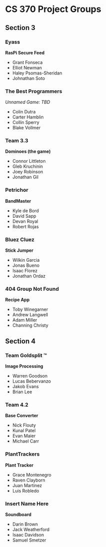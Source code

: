 # CS 370 Project Groups

## Section 3

### Eyass
**RasPi Secure Feed**
- Grant Fonseca
- Elliot Newman
- Haley Psomas-Sheridan
- Johnathan Soto

### The Best Programmers
_Unnamed Game: TBD_
- Colin Dutra
- Carter Hamblin
- Collin Sperry
- Blake Vollmer

### Team 3.3
**Dominoes (the game)**
- Connor Littleton
- Gleb Kruchinin
- Joey Robinson
- Jonathan Gil


### Petrichor
**BandMaster**
- Kyle de Bord
- David Sapp
- Devan Royal
- Robert Rojas


### Bluez Cluez
**Stick Jumper**
- Wilkin Garcia
- Jonas Bueno
- Isaac Florez
- Jonathan Ordaz

### 404 Group Not Found
**Recipe App**
- Toby Winegarner
- Andrew Langwell
- Adam Miller
- Channing Christy

## Section 4

### Team Goldsplit ™
**Image Processing**
- Warren Goodson
- Lucas Bebervanzo
- Jakob Evans
- Brian Lee

### Team 4.2
**Base Converter**
- Nick Flouty
- Kunal Patel
- Evan Maier
- Michael Carr

### PlantTrackers
**Plant Tracker**
- Grace Montenegro
- Raven Clayborn
- Juan Martinez
- Luis Robledo

### Insert Name Here
**Soundboard**
- Darin Brown
- Jack Weatherford
- Isaac Davidson
- Samuel Smetzer

